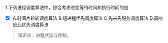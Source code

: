 1
下列进程调度算法中，综合考虑进程等待时间和执行时间的是
- [x] A.时间片轮转调度算法 B.短进程优先调度算法 C.先来先服务调度算法 D.高响应比优先调度算法

> 知识点：进程状态与控制。
